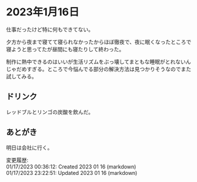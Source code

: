 # 2023年1月16日

仕事だったけど特に何もできてない。

夕方から夜まで寝てて寝られなかったからほぼ徹夜で、夜に眠くなったところで寝ようと思ってたが昼間にも寝たりして終わった。

制作に熱中できるのはいいが生活リズムをぶっ壊してまともな睡眠がとれないんじゃだめすぎる。ところで今悩んでる部分の解決方法は見つかりそうなのでまた試してみる。

## ドリンク

レッドブルとリンゴの炭酸を飲んだ。

## あとがき

明日は会社に行く。

変更履歴:  
01/17/2023 00:36:12: Created 2023 01 16 (markdown)  
01/17/2023 23:22:51: Updated 2023 01 16 (markdown)  
